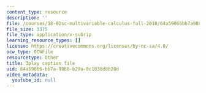 ```yaml
---
content_type: resource
description: ''
file: /courses/18-02sc-multivariable-calculus-fall-2010/64a59066bb7a9868b29a0c1038d8b20d_QCGJVKaCDuI.srt
file_size: 3375
file_type: application/x-subrip
learning_resource_types: []
license: https://creativecommons.org/licenses/by-nc-sa/4.0/
ocw_type: OCWFile
resourcetype: Other
title: 3play caption file
uid: 64a59066-bb7a-9868-b29a-0c1038d8b20d
video_metadata:
  youtube_id: null
---
```

